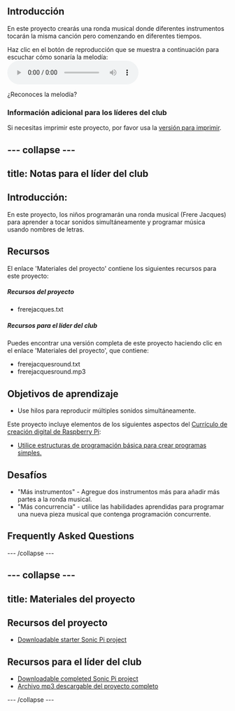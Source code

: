 ## Introducción

En este proyecto crearás una ronda musical donde diferentes instrumentos tocarán la misma canción pero comenzando en diferentes tiempos.

<div id="audio-preview" class="pdf-hidden">
  Haz clic en el botón de reproducción que se muestra a continuación para escuchar cómo sonaría la melodía: <audio controls preload> <source src="resources/frerejacquesround.mp3" type="audio/mpeg"> Your browser does not support the <code>audio</code> element. </audio>
</div>

¿Reconoces la melodía?

### Información adicional para los líderes del club

Si necesitas imprimir este proyecto, por favor usa la [versión para imprimir](https://projects.raspberrypi.org/en/projects/musical-round/print).

## \--- collapse \---

## title: Notas para el líder del club

## Introducción:

En este proyecto, los niños programarán una ronda musical (Frere Jacques) para aprender a tocar sonidos simultáneamente y programar música usando nombres de letras.

## Recursos

El enlace 'Materiales del proyecto' contiene los siguientes recursos para este proyecto:

##### Recursos del proyecto

* frerejacques.txt

##### Recursos para el líder del club

Puedes encontrar una versión completa de este proyecto haciendo clic en el enlace 'Materiales del proyecto', que contiene:

* frerejacquesround.txt
* frerejacquesround.mp3

## Objetivos de aprendizaje

* Use hilos para reproducir múltiples sonidos simultáneamente.

Este proyecto incluye elementos de los siguientes aspectos del [Currículo de creación digital de Raspberry Pi](http://rpf.io/curriculum):

* [Utilice estructuras de programación básica para crear programas simples.](https://www.raspberrypi.org/curriculum/programming/creator)

## Desafíos

* "Más instrumentos" - Agregue dos instrumentos más para añadir más partes a la ronda musical.
* "Más concurrencia" - utilice las habilidades aprendidas para programar una nueva pieza musical que contenga programación concurrente.

## Frequently Asked Questions

\--- /collapse \---

## \--- collapse \---

## title: Materiales del proyecto

## Recursos del proyecto

* [Downloadable starter Sonic Pi project](resources/frerejacques.txt)

## Recursos para el líder del club

* [Downloadable completed Sonic Pi project](resources/frerejacquesround.txt)
* [Archivo mp3 descargable del proyecto completo](resources/frerejacquesround.mp3)

\--- /collapse \---